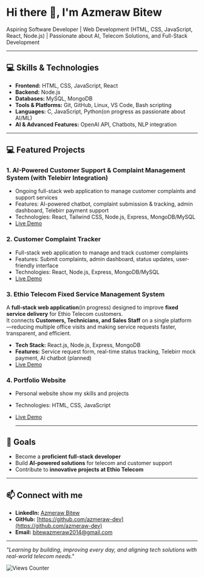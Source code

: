 # Hi there 👋, I'm Azmeraw Bitew

Aspiring Software Developer | Web Development (HTML, CSS, JavaScript, React, Node.js) | Passionate about AI, Telecom Solutions, and Full-Stack Development

---

## 💻 Skills & Technologies
- **Frontend:** HTML, CSS, JavaScript, React  
- **Backend:** Node.js 
- **Databases:** MySQL, MongoDB  
- **Tools & Platforms:** Git, GitHub, Linux, VS Code, Bash scripting  
- **Languages:** C, JavaScript, Python(on progress as passionate about AI/ML)
- **AI & Advanced Features:**  OpenAI API, Chatbots, NLP integration  

---
## 💻 Featured Projects

### 1. **AI-Powered Customer Support & Complaint Management System (with Telebirr Integration)**
- Ongoing full-stack web application to manage customer complaints and support services
- Features: AI-powered chatbot, complaint submission & tracking, admin dashboard, Telebirr payment support
- Technologies: React, Tailwind CSS, Node.js, Express, MongoDB/MySQL
- [Live Demo](https://ai-support-frontend.vercel.app/)

### 2. **Customer Complaint Tracker**
- Full-stack web application to manage and track customer complaints  
- Features: Submit complaints, admin dashboard, status updates, user-friendly interface  
- Technologies: React, Node.js, Express, MongoDB/MySQL  
- [Live Demo](https://azmeraw-dev.github.io/customer-complaint-tracker/)


### 3. **Ethio Telecom Fixed Service Management System**
A **full-stack web application**(in progress) designed to improve **fixed service delivery** for Ethio Telecom customers.  
It connects **Customers, Technicians, and Sales Staff** on a single platform —reducing multiple office visits and making service requests faster, transparent, and efficient.  
 - **Tech Stack:** React.js, Node.js, Express, MongoDB  
- **Features:** Service request form, real-time status tracking, Telebirr mock payment, AI chatbot (planned)  
-  [Live Demo](https://fixed-service-app-frontend.vercel.app)

### 4. **Portfolio Website**
- Personal website show my skills and projects
- Technologies: HTML, CSS, JavaScript  
- [Live Demo](https://azmeraw-dev.github.io/my-modern-portfolio/)

  ---

## 🎯 Goals
- Become a **proficient full-stack developer**  
- Build **AI-powered solutions** for telecom and customer support  
- Contribute to **innovative projects at Ethio Telecom**
  
---


  ## 📫 Connect with me
- **LinkedIn:** [Azmeraw Bitew](https://www.linkedin.com/in/azmeraw-bitew-6315b9253)
- **GitHub:** [https://github.com/azmeraw-dev](https://github.com/azmeraw-dev)
- **Email:** bitewazmeraw2014@gmail.com
  
---

  *"Learning by building, improving every day, and aligning tech solutions with real-world telecom needs."*

![Views Counter](https://views-counter.vercel.app/badge?pageId=https%3A%2F%2Fgithub%2Ecom%2Fazmeraw-dev%2Fazmeraw-dev&leftColor=000000&rightColor=0adb3f&type=total&label=Viewers&style=none)



